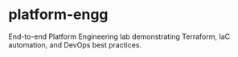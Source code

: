 # platform-engg
End-to-end Platform Engineering lab demonstrating Terraform, IaC automation, and DevOps best practices.
